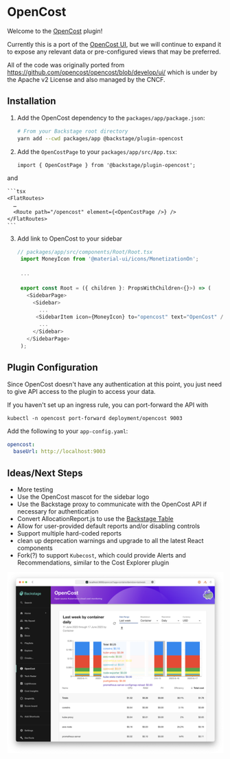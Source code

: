 # OpenCost

Welcome to the [OpenCost](https://opencost.io) plugin!

Currently this is a port of the [OpenCost UI](https://github.com/opencost/opencost/tree/develop/ui), but we will continue to expand it to expose any relevant data or pre-configured views that may be preferred.

All of the code was originally ported from https://github.com/opencost/opencost/blob/develop/ui/ which is under by the Apache v2 License and also managed by the CNCF.

## Installation

1.  Add the OpenCost dependency to the `packages/app/package.json`:
    ```sh
    # From your Backstage root directory
    yarn add --cwd packages/app @backstage/plugin-opencost
    ```
2.  Add the `OpenCostPage` to your `packages/app/src/App.tsx`:

    ```tsx
    import { OpenCostPage } from '@backstage/plugin-opencost';
    ```

and

    ```tsx
    <FlatRoutes>
      …
      <Route path="/opencost" element={<OpenCostPage />} />
    </FlatRoutes>
    ```

3.  Add link to OpenCost to your sidebar

    ```typescript
    // packages/app/src/components/Root/Root.tsx
     import MoneyIcon from '@material-ui/icons/MonetizationOn';

     ...

     export const Root = ({ children }: PropsWithChildren<{}>) => (
       <SidebarPage>
         <Sidebar>
           ...
          <SidebarItem icon={MoneyIcon} to="opencost" text="OpenCost" />
           ...
         </Sidebar>
       </SidebarPage>
     );

    ```

## Plugin Configuration

Since OpenCost doesn't have any authentication at this point, you just need to give API access to the plugin to access your data.

If you haven't set up an ingress rule, you can port-forward the API with

```
kubectl -n opencost port-forward deployment/opencost 9003
```

Add the following to your `app-config.yaml`:

```yaml
opencost:
  baseUrl: http://localhost:9003
```

## Ideas/Next Steps

- More testing
- Use the OpenCost mascot for the sidebar logo
- Use the Backstage proxy to communicate with the OpenCost API if necessary for authentication
- Convert AllocationReport.js to use the [Backstage Table](https://backstage.io/storybook/?path=/story/data-display-table--default-table)
- Allow for user-provided default reports and/or disabling controls
- Support multiple hard-coded reports
- clean up deprecation warnings and upgrade to all the latest React components
- Fork(?) to support `Kubecost`, which could provide Alerts and Recommendations, similar to the Cost Explorer plugin

![Screenshot](screenshot.png)
